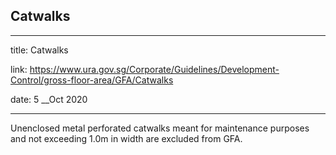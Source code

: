 ## Catwalks
---
title: Catwalks

link: https://www.ura.gov.sg/Corporate/Guidelines/Development-Control/gross-floor-area/GFA/Catwalks

date: 5 __Oct 2020

---


Unenclosed metal perforated catwalks meant for maintenance purposes and not exceeding 1.0m in width are excluded from GFA.



